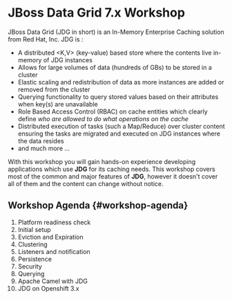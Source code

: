 # JBoss Data Grid 7.x Workshop

JBoss Data Grid \(JDG in short\) is an In-Memory Enterprise Caching solution from Red Hat, Inc. JDG is :

* A distributed &lt;K,V&gt; \(key-value\) based store where the contents live in-memory of JDG instances  
* Allows for large volumes of data \(hundreds of GBs\) to be stored in a cluster
* Elastic scaling and redistribution of data as more instances are added or removed from the cluster
* Querying functionality to query stored values based on their attributes when key\(s\) are unavailable
* Role Based Access Control \(RBAC\) on cache entities which clearly define _who are allowed to do what operations on the cache_
* Distributed execution of tasks \(such a Map/Reduce\) over cluster content ensuring the tasks are migrated and executed on JDG instances where the data resides
* and much more ...

With this workshop you will gain hands-on experience developing applications which use **JDG** for its caching needs. This workshop covers most of the common and major features of **JDG**,  however it doesn't cover all of them and the content can change without notice.

## Workshop Agenda {#workshop-agenda}

1. Platform readiness check 
2. Initial setup 
3. Eviction and Expiration 
4. Clustering
5. Listeners and notification 
6. Persistence 
7. Security 
8. Querying 
9. Apache Camel with JDG
10. JDG on Openshift 3.x



